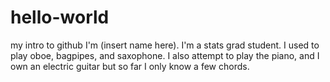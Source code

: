 # hello-world
my intro to github
I'm (insert name here). I'm a stats grad student. I used to play oboe, bagpipes, and saxophone. I also attempt to play the piano, and I own an electric guitar but so far I only know a few chords.
